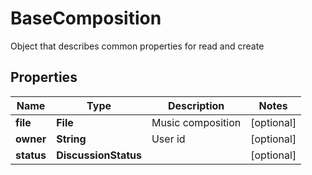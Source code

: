 

# BaseComposition

Object that describes common properties for read and create
## Properties

Name | Type | Description | Notes
------------ | ------------- | ------------- | -------------
**file** | **File** | Music composition |  [optional]
**owner** | **String** | User id |  [optional]
**status** | **DiscussionStatus** |  |  [optional]



